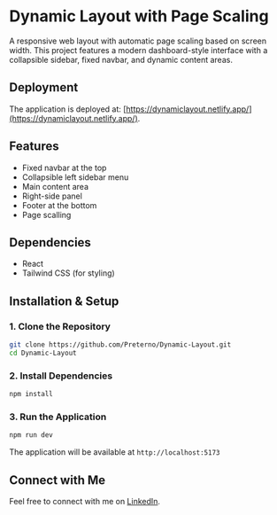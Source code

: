 # Dynamic Layout with Page Scaling

A responsive web layout with automatic page scaling based on screen width. This project features a modern dashboard-style interface with a collapsible sidebar, fixed navbar, and dynamic content areas.

## Deployment

The application is deployed at: [https://dynamiclayout.netlify.app/](https://dynamiclayout.netlify.app/).

## Features

- Fixed navbar at the top
- Collapsible left sidebar menu
- Main content area
- Right-side panel
- Footer at the bottom
- Page scalling

## Dependencies

- React
- Tailwind CSS (for styling)

## Installation & Setup

### 1. Clone the Repository

```bash
git clone https://github.com/Preterno/Dynamic-Layout.git
cd Dynamic-Layout
```

### 2. Install Dependencies

```bash
npm install
```

### 3. Run the Application

```bash
npm run dev
```

The application will be available at `http://localhost:5173`

## Connect with Me

Feel free to connect with me on [LinkedIn](https://www.linkedin.com/in/aslam8483).
